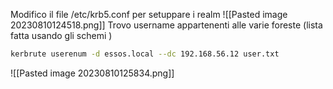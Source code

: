 Modifico il file /etc/krb5.conf per setuppare i realm
![[Pasted image 20230810124518.png]]
Trovo username appartenenti alle varie foreste (lista fatta usando gli schemi )
```bash
kerbrute userenum -d essos.local --dc 192.168.56.12 user.txt
```
![[Pasted image 20230810125834.png]]
